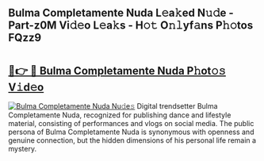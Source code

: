 ## Bulma Completamente Nuda L𝚎a𝚔ed N𝚞𝚍e - Part-z0M Vi𝚍𝚎o L𝚎a𝚔s - H𝚘𝚝 O𝚗𝚕yf𝚊ns P𝚑𝚘tos FQzz9

# <h2><a href="http://kf07gy.oniu.top/?m=Bulma+Completamente+Nuda">🔗👉 🔴 Bulma Completamente Nuda P𝚑ot𝚘𝚜 V𝚒d𝚎o</a></h2>

[![Bulma Completamente Nuda Nu𝚍e𝚜](https://i.imgur.com/0qMVB7G.gif)](http://kf07gy.oniu.top/?m=Bulma+Completamente+Nuda)
Digital trendsetter Bulma Completamente Nuda, recognized for publishing dance and lifestyle material, consisting of performances and vlogs on social media. The public persona of Bulma Completamente Nuda is synonymous with openness and genuine connection, but the hidden dimensions of his personal life remain a mystery.  
